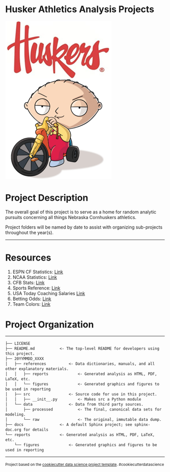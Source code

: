 Husker Athletics Analysis Projects
==================================

<img src="https://github.com/ereidelbach/Images/blob/master/huskerProjects.jpg?raw=true" width="336" height="500" />

# Project Description

The overall goal of this project is to serve as a home for random analytic pursuits concerning all things Nebraska Cornhuskers athletics.

Project folders will be named by date to assist with organizing sub-projects throughout the year(s).

------------

# Resources

1. ESPN CF Statistics: [Link][1]
2. NCAA Statistics: [Link][2]
3. CFB Stats: [Link][3]
4. Sports Reference: [Link][4]
5. USA Today Coaching Salaries [Link][5]
6. Betting Odds: [Link][6]
7. Team Colors: [Link][7]

  [1]: http://www.espn.com/college-football/statistics
  [2]: https://www.ncaa.com/stats/football/fbs
  [3]: http://www.cfbstats.com
  [4]: https://www.sports-reference.com/cfb/
  [5]: http://sports.usatoday.com/ncaa/salaries/
  [6]: http://www.drwagpicks.com/p/blog-page.html
  [7]: https://teamcolorcodes.com/premier-league-color-codes/


# Project Organization
------------

    ├── LICENSE
    ├── README.md			<- The top-level README for developers using this project.
    ├── 20YYMMDD_XXXX
    │	├── references			<- Data dictionaries, manuals, and all other explanatory materials.
	│	│	├── reports				<- Generated analysis as HTML, PDF, LaTeX, etc.
    │	│	└── figures				<- Generated graphics and figures to be used in reporting
    │	├── src					<- Source code for use in this project.
    │	│	├── __init__.py			<- Makes src a Python module
    │	└── data				<- Data from third party sources.
	│		├── processed			<- The final, canonical data sets for modeling.
	│		└── raw					<- The original, immutable data dump.
    ├── docs				<- A default Sphinx project; see sphinx-doc.org for details
    └── reports				<- Generated analysis as HTML, PDF, LaTeX, etc.
        └── figures				<- Generated graphics and figures to be used in reporting
--------

<p><small>Project based on the <a target="_blank" href="https://drivendata.github.io/cookiecutter-data-science/">cookiecutter data science project template</a>. #cookiecutterdatascience</small></p>
